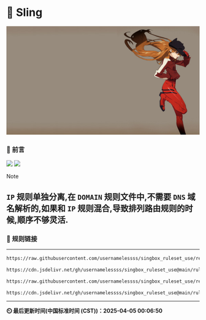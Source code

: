 
# 🧸 Sling
![](https://raw.githubusercontent.com/usernamelessss/picture-bed/main/images/202504042256831.jpg)
### 📣 前言
![](https://shields.io/badge/-移除重复规则-ff69b4) ![](https://shields.io/badge/-IP&nbsp;规则单独存放不与&nbsp;DOMAIN&nbsp;等混合-green)
> [!NOTE]
**`IP` 规则单独分离,在 `DOMAIN` 规则文件中,不需要 `DNS` 域名解析的,如果和 `IP` 规则混合,导致排列路由规则的时候,顺序不够灵活.**
---

###  🔗 规则链接
---

```url
https://raw.githubusercontent.com/usernamelessss/singbox_ruleset_use/refs/heads/main/rule/Sling/Sling_No_IP.json
```

```url
https://cdn.jsdelivr.net/gh/usernamelessss/singbox_ruleset_use@main/rule/Sling/Sling_No_IP.json
```

```url
https://raw.githubusercontent.com/usernamelessss/singbox_ruleset_use/refs/heads/main/rule/Sling/Sling_No_IP.srs
```

```url
https://cdn.jsdelivr.net/gh/usernamelessss/singbox_ruleset_use@main/rule/Sling/Sling_No_IP.srs
```

---
**⏲️ 最后更新时间(中国标准时间 (CST))：2025-04-05 00:06:50**